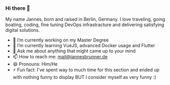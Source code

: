 ### Hi there 👋

<!--
**jannesbrunner/jannesbrunner** is a ✨ _special_ ✨ repository because its `README.md` (this file) appears on your GitHub profile.
-->
My name Jannes, born and raised in Berlin, Germany. I love traveling, going boating, coding, fine tuning DevOps infrastracture and delivering 
satisfying digital solutions.  

- 🔭 I’m currently working on my Master Degree
- 🌱 I’m currently learning VueJS, advanced Docker usage and Flutter
- 💬 Ask me about anything that might came up to your mind
- 📫 How to reach me: mail@jannesbrunner.de
- 😄 Pronouns: Him/He
- ⚡ Fun fact: I've spent way to much time for this section and ended up with nothing funny to display BUT I consider myself as very funny :)

